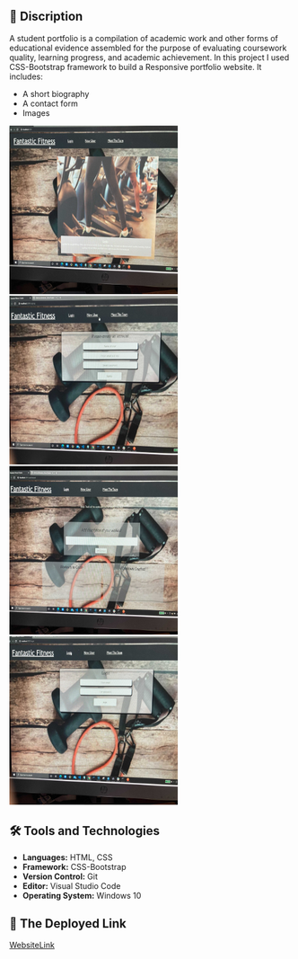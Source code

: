 

## :page_with_curl: Discription
 A student portfolio is a compilation of academic work and other forms of educational evidence assembled for the purpose of  evaluating coursework quality, learning progress, and academic achievement. In this project I used CSS-Bootstrap framework to build a Responsive portfolio website. It includes:

*  A short biography 
*  A contact form 
*  Images

<img src="assets\imgs\Image1.jpg" width="300px" height="300px"/>  <img src="assets\imgs\Image2.jpg" width="300px" height="300px"/>
<img src="assets\imgs\Image3.jpg" width="300px" height="300px"/>  <img src="assets\imgs\Image4.jpg" width="300px" height="300px"/>

## :hammer_and_wrench: Tools and Technologies

- **Languages:** HTML, CSS
- **Framework:** CSS-Bootstrap
- **Version Control:** Git
- **Editor:** Visual Studio Code
- **Operating System:** Windows 10

## :link: The Deployed Link
[WebsiteLink]( https://shakofa.github.io/Port-fo-lio-pro-repo/)